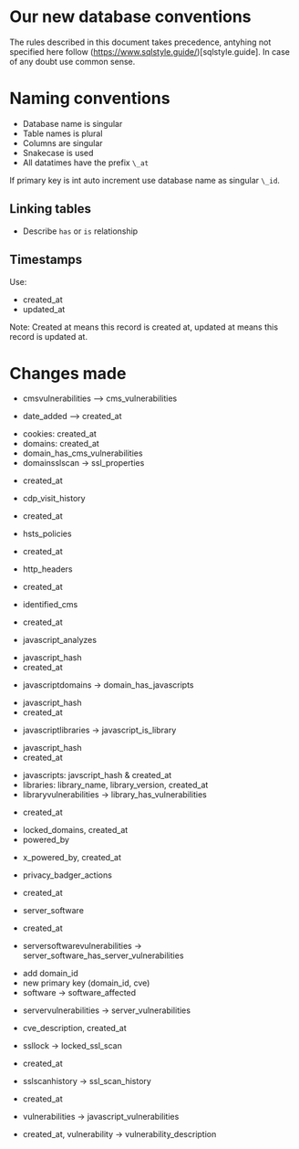 # Our new database conventions

The rules described in this document takes precedence, antyhing not specified here follow (https://www.sqlstyle.guide/)[sqlstyle.guide]. In case of any doubt use common sense.

# Naming conventions

 * Database name is singular
 * Table names is plural
 * Columns are singular
 * Snakecase is used
 * All datatimes have the prefix `\_at`

If primary key is int auto increment use database name as singular `\_id`.

## Linking tables

 * Describe `has` or `is` relationship

## Timestamps

Use:
 * created\_at
 * updated\_at

Note: Created at means this record is created at, updated at means this record is updated at.

# Changes made

 * cmsvulnerabilities --> cms\_vulnerabilities
  - date\_added --> created\_at
 * cookies: created\_at
 * domains: created\_at
 * domain\_has\_cms\_vulnerabilities
 * domainsslscan -> ssl\_properties
  - created\_at
 * cdp\_visit\_history
  - created\_at
 * hsts\_policies
  - created\_at
 * http\_headers
  - created\_at
 * identified\_cms
  - created\_at
 * javascript\_analyzes
  - javascript\_hash
  - created\_at
 * javascriptdomains -> domain\_has\_javascripts
  - javascript\_hash
  - created\_at
 * javascriptlibraries -> javascript\_is\_library
  - javascript\_hash
  - created\_at
 * javascripts: javscript\_hash & created\_at
 * libraries: library\_name, library\_version, created\_at
 * libraryvulnerabilities -> library\_has\_vulnerabilities
  - created\_at
 * locked\_domains, created\_at
 * powered\_by
  - x\_powered\_by, created\_at
 * privacy\_badger\_actions
  - created\_at
 * server\_software
  - created\_at
 * serversoftwarevulnerabilities -> server\_software\_has\_server\_vulnerabilities
  - add domain\_id
  - new primary key (domain\_id, cve)
  - software -> software\_affected
 * servervulnerabilities -> server\_vulnerabilities
  - cve\_description, created\_at
 * ssllock -> locked\_ssl\_scan
  - created\_at
 * sslscanhistory -> ssl\_scan\_history
  - created\_at
 * vulnerabilities -> javascript\_vulnerabilities
  - created\_at, vulnerability -> vulnerability\_description

